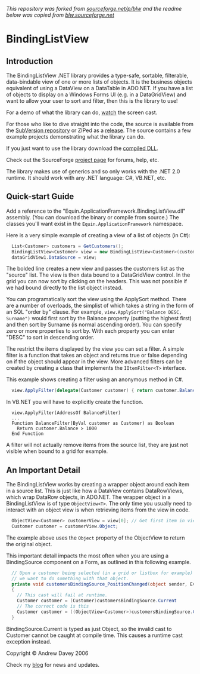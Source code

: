 *This repository was forked from [sourceforge.net/p/blw](http://sourceforge.net/p/blw/) and the readme below was copied from [blw.sourceforge.net](http://blw.sourceforge.net/)*

# BindingListView

## Introduction

The BindingListView .NET library provides a type-safe, sortable, filterable,
  data-bindable view of one or more lists of objects. It is the business objects
  equivalent of using a DataView on a DataTable in ADO.NET. If you have a list of objects
  to display on a Windows Forms UI (e.g. in a DataGridView) and want to allow your user
  to sort and filter, then this is the library to use!

For a demo of what the library can do, [watch](demo.html) the screen
  cast.

For those who like to dive straight into the code, the source is available from the
  [SubVersion repository](https://svn.sourceforge.net/svnroot/blw/trunk/) or
  ZIPed as a [release](http://sourceforge.net/project/showfiles.php?group_id=172734&package_id=197723).
  The source contains a few example projects demonstrating what the library can do.

  If you just want to use the library download the [compiled
  DLL](http://sourceforge.net/project/showfiles.php?group_id=172734&package_id=197723).

  Check out the SourceForge [project page](http://www.sf.net/projects/blw) for
  forums, help, etc.

The library makes use of generics and so only works with the .NET 2.0 runtime. It
  should work with any .NET language: C#, VB.NET, etc.

## Quick-start Guide

Add a reference to the "Equin.ApplicationFramework.BindingListView.dll" assembly.
  (You can download the binary or compile from source.) The classes you'll want exist in
  the `Equin.ApplicationFramework` namespace.

Here is a very simple example of creating a view of a list of objects (in C#):

```csharp
  List<Customer> customers = GetCustomers();
  BindingListView<Customer> view = new BindingListView<Customer>(customers);
  dataGridView1.DataSource = view;
```

The bolded line creates a new view and passes the customers list as the "source"
  list. The view is then data bound to a DataGridView control. In the grid you can now
  sort by clicking on the headers. This was not possible if we had bound directly to the
  list object instead.

You can programatically sort the view using the ApplySort method. There are a number
  of overloads, the simplist of which takes a string in the form of an SQL "order by"
  clause. For example, `view.ApplySort("Balance DESC, Surname")` would first
  sort by the Balance property (putting the highest first) and then sort by Surname (is
  normal ascending order). You can specify zero or more properties to sort by. With each
  property you can enter "DESC" to sort in descending order.

The restrict the items displayed by the view you can set a filter. A simple filter
  is a function that takes an object and returns true or false depending on if the object
  should appear in the view. More advanced filters can be created by creating a class
  that implements the `IItemFilter<T>` interface.

  This example shows creating a filter using an anonymous method in C#.

```csharp
  view.ApplyFilter(delegate(Customer customer) { return customer.Balance > 1000; });
```

In VB.NET you will have to explicitly create the function.

```vbnet
  view.ApplyFilter(AddressOf BalanceFilter)
  ...
  Function BalanceFilter(ByVal customer as Customer) as Boolean
    Return customer.Balance > 1000
  End Function
```

A filter will not actually remove items from the source list, they are just not
  visible when bound to a grid for example.

## An Important Detail

The BindingListView works by creating a wrapper object around each item in a source
  list. This is just like how a DataView contains DataRowViews, which wrap DataRow
  objects, in ADO.NET. The wrapper object in a BindingListView is of type
  `ObjectView<T>`. The only time you usually need to interact with an
  object view is when retrieving items from the view in code.

```csharp
  ObjectView<Customer> customerView = view[0]; // Get first item in view
  Customer customer = customerView.Object;
```

The example above uses the `Object` property of the ObjectView to return the original object.

This important detail impacts the most often when you are using a BindingSource component on a Form, as outlined in this following example.

```csharp
  // Upon a customer being selected (in a grid or listbox for example)
  // we want to do something with that object.
  private void customersBindingSource_PositionChanged(object sender, EventArgs e)
  {
    // This cast will fail at runtime.
    Customer customer = (Customer)customersBindingSource.Current
    // The correct code is this
    Customer customer = ((ObjectView<Customer>)customersBindingSource.Current).Object
  }
```

BindingSource.Current is typed as just Object, so the invalid cast to Customer cannot be caught at compile time. This causes a runtime cast exception instead.

Copyright &copy; Andrew Davey 2006

Check my [blog](http://blogs.warwick.ac.uk/andrewdavey) for news and updates.